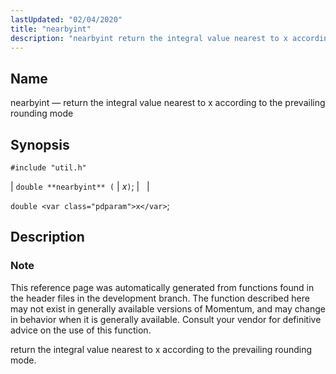 ```yaml
---
lastUpdated: "02/04/2020"
title: "nearbyint"
description: "nearbyint return the integral value nearest to x according to the prevailing rounding mode double nearbyint x double x This reference page was automatically generated from functions found in the header files in the development branch The function described here may not exist in generally available versions of Momentum and..."
---
```


<a name="apis.nearbyint"></a> 
## Name

nearbyint — return the integral value nearest to x according to the prevailing rounding mode

## Synopsis

`#include "util.h"`

| `double **nearbyint** (` | <var class="pdparam">x</var>`)`; |   |

`double <var class="pdparam">x</var>`;<a name="idp64160848"></a> 
## Description

### Note

This reference page was automatically generated from functions found in the header files in the development branch. The function described here may not exist in generally available versions of Momentum, and may change in behavior when it is generally available. Consult your vendor for definitive advice on the use of this function.

return the integral value nearest to x according to the prevailing rounding mode.